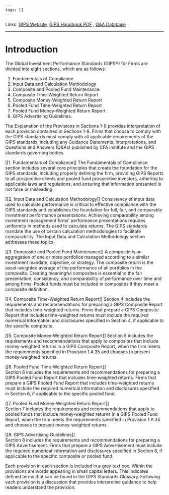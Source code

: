 ```yaml
---
tags: []
---
```

Links: [GIPS Website](https://www.gipsstandards.org/), [GIPS Handbook PDF](https://www.cfainstitute.org/-/media/documents/code/gips/2020-gips-standards-asset-owners.ashx#:~:text=The%20final%20version%20of%20the,issued%20on%2030%20June%202019.&The%20GIPS%20standards%20were%20originally,to%20Asset%20Owners%20was%20issued.) , [Q&A Database](https://www.gipsstandards.org/standards/gips-standards-for-firms/q-a-database/)
___
# Introduction
The Global Investment Performance Standards (GIPS®) for Firms are divided into eight sections, which are as follows:

1. Fundamentals of Compliance
2. Input Data and Calculation Methodology
3. Composite and Pooled Fund Maintenance
4. Composite Time-Weighted Return Report
5. Composite Money-Weighted Return Report
6. Pooled Fund Time-Weighted Return Report
7. Pooled Fund Money-Weighted Return Report
8. GIPS Advertising Guidelines.

The Explanation of the Provisions in Sections 1-8 provides interpretation of each provision contained in Sections 1-8. Firms that choose to comply with the GIPS standards must comply with all applicable requirements of the GIPS standards, including any Guidance Statements, interpretations, and Questions and Answers (Q&As) published by CFA Institute and the GIPS standards governing bodies.

[[1. Fundamentals of Compliance]]
The Fundamentals of Compliance section includes several core principles that create the foundation for the GIPS standards, including properly defining the firm, providing GIPS Reports to all prospective clients and pooled fund prospective investors, adhering to applicable laws and regulations, and ensuring that information presented is not false or misleading.

[[2. Input Data and Calculation Methodology]]
Consistency of input data used to calculate performance is critical to effective compliance with the GIPS standards and establishes the foundation for full, fair, and comparable investment performance presentations. Achieving comparability among investment management firms’ performance presentations requires uniformity in methods used to calculate returns. The GIPS standards mandate the use of certain calculation methodologies to facilitate comparability. The Input Data and Calculation Methodology section addresses these topics.

[[3. Composite and Pooled Fund Maintenance]]
A composite is an aggregation of one or more portfolios managed according to a similar investment mandate, objective, or strategy. The composite return is the asset-weighted average of the performance of all portfolios in the composite. Creating meaningful composites is essential to the fair presentation, consistency, and comparability of performance over time and among firms. Pooled funds must be included in composites if they meet a composite definition.

[[4. Composite Time-Weighted Return Report]]
Section 4 includes the requirements and recommendations for preparing a GIPS Composite Report that includes time-weighted returns. Firms that prepare a GIPS Composite Report that includes time-weighted returns must include the required numerical information and disclosures specified in Section 4, if applicable to the specific composite.

[[5. Composite Money-Weighted Return Report]]
Section 5 includes the requirements and recommendations that apply to composites that include money-weighted returns in a GIPS Composite Report, when the firm meets the requirements specified in Provision 1.A.35 and chooses to present money-weighted returns.

[[6. Pooled Fund Time-Weighted Return Report]]  
Section 6 includes the requirements and recommendations for preparing a GIPS Pooled Fund Report that includes time-weighted returns. Firms that prepare a GIPS Pooled Fund Report that includes time-weighted returns must include the required numerical information and disclosures specified in Section 6, if applicable to the specific pooled fund.

[[7. Pooled Fund Money-Weighted Return Report]]  
Section 7 includes the requirements and recommendations that apply to pooled funds that include money-weighted returns in a GIPS Pooled Fund Report, when the firm meets the requirements specified in Provision 1.A.35 and chooses to present money-weighted returns.

[[8. GIPS Advertising Guidelines]]  
Section 8 includes the requirements and recommendations for preparing a GIPS Advertisement. Firms that prepare a GIPS Advertisement must include the required numerical information and disclosures specified in Section 8, if applicable to the specific composite or pooled fund.

Each provision in each section is included in a grey text box. Within the provisions are words appearing in small capital letters. This indicates defined terms that can be found in the GIPS Standards Glossary. Following each provision is a discussion that provides interpretive guidance to help readers understand the provision.